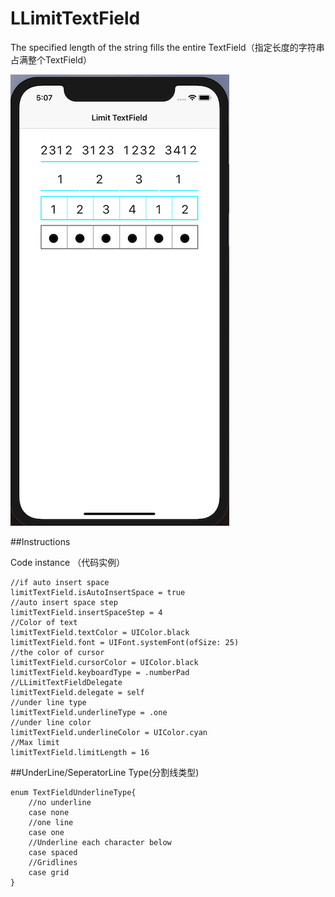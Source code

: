 # LLimitTextField

The specified length of the string fills the entire TextField（指定长度的字符串占满整个TextField）

![Demo](https://github.com/Lves/LLimitTextField/blob/master/img/show_demo.png)

##Instructions

Code instance （代码实例）

```
//if auto insert space
limitTextField.isAutoInsertSpace = true
//auto insert space step
limitTextField.insertSpaceStep = 4
//Color of text
limitTextField.textColor = UIColor.black
limitTextField.font = UIFont.systemFont(ofSize: 25)
//the color of cursor
limitTextField.cursorColor = UIColor.black
limitTextField.keyboardType = .numberPad
//LLimitTextFieldDelegate
limitTextField.delegate = self
//under line type
limitTextField.underlineType = .one
//under line color
limitTextField.underlineColor = UIColor.cyan
//Max limit
limitTextField.limitLength = 16
```

##UnderLine/SeperatorLine Type(分割线类型)

```
enum TextFieldUnderlineType{
    //no underline 
    case none
    //one line
    case one
    //Underline each character below
    case spaced
    //Gridlines
    case grid
}
```
